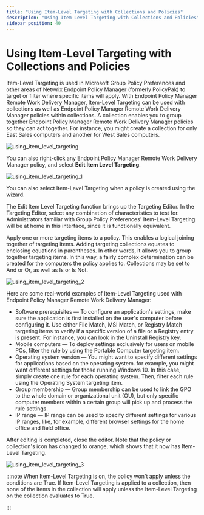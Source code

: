 ```yaml
---
title: "Using Item-Level Targeting with Collections and Policies"
description: "Using Item-Level Targeting with Collections and Policies"
sidebar_position: 40
---
```


# Using Item-Level Targeting with Collections and Policies

Item-Level Targeting is used in Microsoft Group Policy Preferences and other areas of Netwrix
Endpoint Policy Manager (formerly PolicyPak) to target or filter where specific items will apply.
With Endpoint Policy Manager Remote Work Delivery Manager, Item-Level Targeting can be used with
collections as well as Endpoint Policy Manager Remote Work Delivery Manager policies within
collections. A collection enables you to group together Endpoint Policy Manager Remote Work Delivery
Manager policies so they can act together. For instance, you might create a collection for only East
Sales computers and another for West Sales computers.

![using_item_level_targeting](/images/endpointpolicymanager/remoteworkdelivery/using_item_level_targeting.webp)

You can also right-click any Endpoint Policy Manager Remote Work Delivery Manager policy, and select
**Edit Item Level Targeting**.

![using_item_level_targeting_1](/images/endpointpolicymanager/remoteworkdelivery/using_item_level_targeting_1.webp)

You can also select Item-Level Targeting when a policy is created using the wizard.

The Edit Item Level Targeting function brings up the Targeting Editor. In the Targeting Editor,
select any combination of characteristics to test for. Administrators familiar with Group Policy
Preferences' Item-Level Targeting will be at home in this interface, since it is functionally
equivalent.

Apply one or more targeting items to a policy. This enables a logical joining together of targeting
items. Adding targeting collections equates to enclosing equations in parentheses. In other words,
it allows you to group together targeting items. In this way, a fairly complex determination can be
created for the computers the policy applies to. Collections may be set to And or Or, as well as Is
or Is Not.

![using_item_level_targeting_2](/images/endpointpolicymanager/remoteworkdelivery/using_item_level_targeting_2.webp)

Here are some real-world examples of Item-Level Targeting used with Endpoint Policy Manager Remote
Work Delivery Manager:

- Software prerequisites — To configure an application's settings, make sure the application is
  first installed on the user's computer before configuring it. Use either File Match, MSI Match, or
  Registry Match targeting items to verify if a specific version of a file or a Registry entry is
  present. For instance, you can look in the Uninstall Registry key.
- Mobile computers — To deploy settings exclusively for users on mobile PCs, filter the rule by
  using the Portable Computer targeting item.
- Operating system version — You might want to specify different settings for applications based on
  the operating system. for example, you might want different settings for those running Windows 10.
  In this case, simply create one rule for each operating system. Then, filter each rule using the
  Operating System targeting item.
- Group membership — Group membership can be used to link the GPO to the whole domain or
  organizational unit (OU), but only specific computer members within a certain group will pick up
  and process the rule settings.
- IP range — IP range can be used to specify different settings for various IP ranges, like, for
  example, different browser settings for the home office and field office.

After editing is completed, close the editor. Note that the policy or collection's icon has changed
to orange, which shows that it now has Item-Level Targeting.

![using_item_level_targeting_3](/images/endpointpolicymanager/remoteworkdelivery/using_item_level_targeting_3.webp)

:::note
When Item-Level Targeting is on, the policy won't apply unless the conditions are True. If
Item-Level Targeting is applied to a collection, then none of the items in the collection will apply
unless the Item-Level Targeting on the collection evaluates to True.

:::
